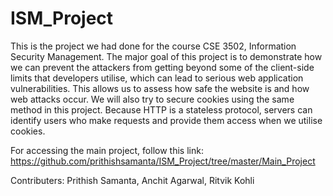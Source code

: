 # ISM_Project

This is the project we had done for the course CSE 3502, Information Security Management. 
The major goal of this project is to demonstrate how we can prevent the attackers from getting beyond some of the client-side limits that developers utilise, which can lead to serious web application vulnerabilities. This allows us to assess how safe the website is and how web attacks occur. We will also try to secure cookies using the same method in this project. Because HTTP is a stateless protocol, servers can identify users who make requests and provide them access when we utilise cookies.

For accessing the main project, follow this link: https://github.com/prithishsamanta/ISM_Project/tree/master/Main_Project

Contributers: Prithish Samanta, Anchit Agarwal, Ritvik Kohli
